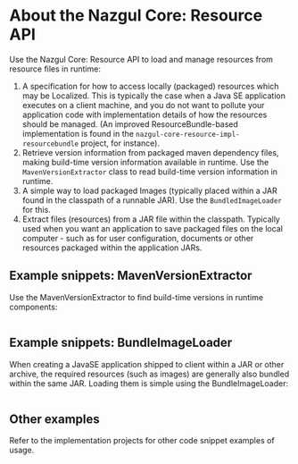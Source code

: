 # About the Nazgul Core: Resource API

Use the Nazgul Core: Resource API to load and manage resources from resource files in runtime:

1. A specification for how to access locally (packaged) resources which may be Localized.
   This is typically the case when a Java SE application executes on a client machine, and you
   do not want to pollute your application code with implementation details of how the resources
   should be managed. (An improved ResourceBundle-based implementation is found in the
   `nazgul-core-resource-impl-resourcebundle` project, for instance).
2. Retrieve version information from packaged maven dependency files, making build-time version information
   available in runtime. Use the `MavenVersionExtractor` class to read build-time version information in runtime.
3. A simple way to load packaged Images (typically placed within a JAR found in the classpath of
   a runnable JAR). Use the `BundledImageLoader` for this.
4. Extract files (resources) from a JAR file within the classpath. Typically used when you want an
   application to save packaged files on the local computer - such as for user configuration, documents or
   other resources packaged within the application JARs.

## Example snippets: MavenVersionExtractor

Use the MavenVersionExtractor to find build-time versions in runtime components:

<pre class="brush: java" title="Example validateNormalParsing() method."><![CDATA[

    // Define the Maven groupId and artifactID coordinates
    final String groupId = "org.slf4j";
    final String artifactId = "slf4j-api";

    // Find the version of the slf4j-api artifact.
    final String versionAsString = MavenVersionExtractor.getDependencyVersion(
            groupId,
            artifactId,
            MavenVersionExtractor.getDependenciesReader());
]]></pre>

## Example snippets: BundleImageLoader

When creating a JavaSE application shipped to client within a JAR or other archive,
the required resources (such as images) are generally also bundled within the same JAR.
Loading them is simple using the BundleImageLoader:

<pre class="brush: java" title="Example validateNormalParsing() method."><![CDATA[
    // Define the packaged image to load
    // The path should be relative to the JAR in which it is packaged.
    final String imageToLoad = "images/orange_ball.png";

    // Load the image
    final Image orangeBall = BundledImageLoader.getBundledImage(imageToLoad);
]]></pre>

## Other examples

Refer to the implementation projects for other code snippet examples of usage.